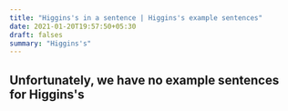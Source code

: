```yaml
---
title: "Higgins's in a sentence | Higgins's example sentences"
date: 2021-01-20T19:57:50+05:30
draft: falses
summary: "Higgins's"
---
```

## Unfortunately, we have no example sentences for Higgins's                 
